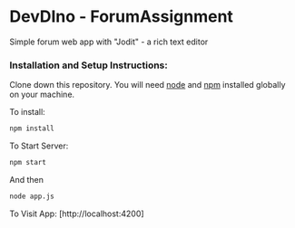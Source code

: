 # DevDIno - ForumAssignment

Simple forum web app with "Jodit" - a rich text editor

### Installation and Setup Instructions:
Clone down this repository. You will need [node](https:https://nodejs.org/en/) and [npm](https:https://nodejs.org/en/) installed globally on your machine. 

To install:
```bash
npm install
```
To Start Server:
```bash
npm start  
```
And then
```bash
node app.js
````
To Visit App:
[http://localhost:4200]
